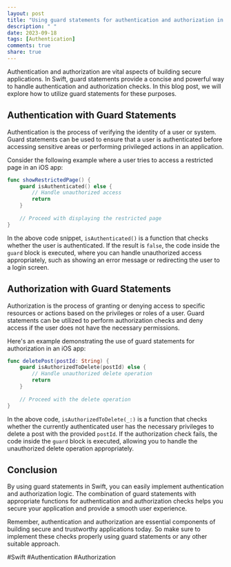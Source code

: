 ```yaml
---
layout: post
title: "Using guard statements for authentication and authorization in Swift"
description: " "
date: 2023-09-18
tags: [Authentication]
comments: true
share: true
---
```


Authentication and authorization are vital aspects of building secure applications. In Swift, guard statements provide a concise and powerful way to handle authentication and authorization checks. In this blog post, we will explore how to utilize guard statements for these purposes.

## Authentication with Guard Statements

Authentication is the process of verifying the identity of a user or system. Guard statements can be used to ensure that a user is authenticated before accessing sensitive areas or performing privileged actions in an application.

Consider the following example where a user tries to access a restricted page in an iOS app:

```swift
func showRestrictedPage() {
    guard isAuthenticated() else {
        // Handle unauthorized access
        return
    }
    
    // Proceed with displaying the restricted page
}
```

In the above code snippet, `isAuthenticated()` is a function that checks whether the user is authenticated. If the result is `false`, the code inside the `guard` block is executed, where you can handle unauthorized access appropriately, such as showing an error message or redirecting the user to a login screen.

## Authorization with Guard Statements

Authorization is the process of granting or denying access to specific resources or actions based on the privileges or roles of a user. Guard statements can be utilized to perform authorization checks and deny access if the user does not have the necessary permissions.

Here's an example demonstrating the use of guard statements for authorization in an iOS app:

```swift
func deletePost(postId: String) {
    guard isAuthorizedToDelete(postId) else {
        // Handle unauthorized delete operation
        return
    }
    
    // Proceed with the delete operation
}
```

In the above code, `isAuthorizedToDelete(_:)` is a function that checks whether the currently authenticated user has the necessary privileges to delete a post with the provided `postId`. If the authorization check fails, the code inside the `guard` block is executed, allowing you to handle the unauthorized delete operation appropriately.

## Conclusion

By using guard statements in Swift, you can easily implement authentication and authorization logic. The combination of guard statements with appropriate functions for authentication and authorization checks helps you secure your application and provide a smooth user experience.

Remember, authentication and authorization are essential components of building secure and trustworthy applications today. So make sure to implement these checks properly using guard statements or any other suitable approach.

#Swift #Authentication #Authorization